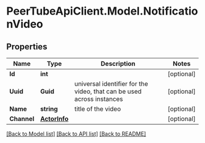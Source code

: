 # PeerTubeApiClient.Model.NotificationVideo

## Properties

Name | Type | Description | Notes
------------ | ------------- | ------------- | -------------
**Id** | **int** |  | [optional] 
**Uuid** | **Guid** | universal identifier for the video, that can be used across instances | [optional] 
**Name** | **string** | title of the video | [optional] 
**Channel** | [**ActorInfo**](ActorInfo.md) |  | [optional] 

[[Back to Model list]](../README.md#documentation-for-models) [[Back to API list]](../README.md#documentation-for-api-endpoints) [[Back to README]](../README.md)

